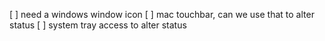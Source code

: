 [ ] need a windows window icon
[ ] mac touchbar, can we use that to alter status
[ ] system tray access to alter status
